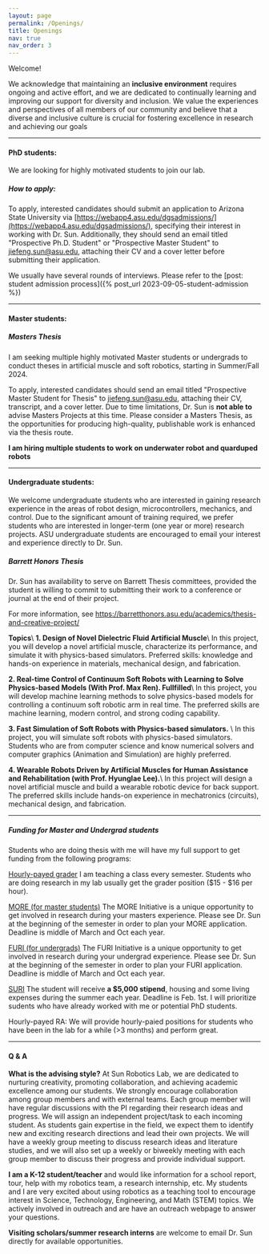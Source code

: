 ```yaml
---
layout: page
permalink: /Openings/
title: Openings
nav: true
nav_order: 3
---
```

Welcome!

We acknowledge that maintaining an __inclusive environment__ requires ongoing and active effort, and we are dedicated to continually learning and improving our support for diversity and inclusion. We value the experiences and perspectives of all members of our community and believe that a diverse and inclusive culture is crucial for fostering excellence in research and achieving our goals

---


#### PhD students:

We are looking for highly motivated students to join our lab. 

##### How to apply:
To apply, interested candidates should submit an application to Arizona State University via [https://webapp4.asu.edu/dgsadmissions/](https://webapp4.asu.edu/dgsadmissions/), specifying their interest in working with Dr. Sun. Additionally, they should send an email titled "Prospective Ph.D. Student" or "Prospective Master Student" to jiefeng.sun@asu.edu, attaching their CV and a cover letter before submitting their application.

We usually have several rounds of interviews. Please refer to the [post: student admission process]({% post_url 2023-09-05-student-admission %})


---

#### Master students:


##### Masters Thesis

I am seeking multiple highly motivated Master students or undergrads to conduct theses in artificial muscle and soft robotics, starting in Summer/Fall 2024. 

To apply, interested candidates should send an email titled "Prospective Master Student for Thesis" to jiefeng.sun@asu.edu, attaching their CV, transcript, and a cover letter. Due to time limitations, Dr. Sun is **not able to** advise Masters Projects at this time. Please consider a Masters Thesis, as the opportunities for producing high-quality, publishable work is enhanced via the thesis route.


__I am hiring multiple students to work on underwater robot and quarduped robots__


---
#### Undergraduate students:

We welcome undergraduate students who are interested in gaining research experience in the areas of robot design, microcontrollers, mechanics, and control. Due to the significant amount of training required, we prefer students who are interested in longer-term (one year or more) research projects.
ASU undergraduate students are encouraged to email your interest and experience directly to Dr. Sun.


##### ___Barrett Honors Thesis___
Dr. Sun has availability to serve on Barrett Thesis committees, provided the student is willing to commit to submitting their work to a conference or journal at the end of their project.

For more information, see https://barretthonors.asu.edu/academics/thesis-and-creative-project/


__Topics__\\
__1. Design of Novel Dielectric Fluid Artificial Muscle__\\
In this project, you will develop a novel artificial muscle, characterize its performance, and simulate it with physics-based simulators. Preferred skills: knowledge and hands-on experience in materials, mechanical design, and fabrication. 

**2. Real-time Control of Continuum Soft Robots with Learning to Solve Physics-based Models (With Prof. Max Ren). Fullfilled**\\
In this project, you will develop machine learning methods to solve physics-based models for controlling a continuum soft robotic arm in real time. The preferred skills are machine learning, modern control, and strong coding capability. 

__3. Fast Simulation of Soft Robots with Physics-based simulators.__ \\
In this project, you will simulate soft robots with physics-based simulators. Students who are from computer science and know numerical solvers and computer graphics (Animation and Simulation) are highly preferred. 

__4. Wearable Robots Driven by Artificial Muscles for Human Assistance and Rehabilitation (with Prof. Hyunglae Lee).__\\
In this project will design a novel artificial muscle and build a wearable robotic device for back support. The preferred skills include hands-on experience in mechatronics (circuits), mechanical design, and fabrication.



---

##### Funding for Master and Undergrad students

Students who are doing thesis with me will have my full support to get funding from the following programs:

[Hourly-payed grader](https://english.asu.edu/admission/graduate-admission/teaching-assistantships/gradership)
I am teaching a class every semester. Students who are doing research in my lab usually get the grader position ($15 - $16 per hour). 

[MORE (for master students)](https://students.engineering.asu.edu/graduate/research/more/)
The MORE Initiative is a unique opportunity to get involved in research during your masters experience. Please see Dr. Sun at the beginning of the semester in order to plan your MORE application. Deadline is middle of March and Oct each year. 

[FURI (for undergrads)](https://students.engineering.asu.edu/furi/)
The FURI Initiative is a unique opportunity to get involved in research during your undergrad experience. Please see Dr. Sun at the beginning of the semester in order to plan your FURI application. Deadline is middle of March and Oct each year. 

[SURI](https://students.engineering.asu.edu/graduate/research/suri/)
The student will receive **a $5,000 stipend**, housing and some living expenses during the summer each year. Deadline is Feb. 1st. I will  prioritize sudents who have already worked with me or potential PhD students. 

Hourly-payed RA: We will provide hourly-paied positions for students who have been in the lab for a while (>3 months) and perform great. 

---



#### Q & A

__What is the advising style?__
At Sun Robotics Lab, we are dedicated to nurturing creativity, promoting collaboration, and achieving academic excellence among our students. We strongly encourage collaboration among group members and with external teams.
Each group member will have regular discussions with the PI regarding their research ideas and progress. We will assign an independent project/task to each incoming student. As students gain expertise in the field, we expect them to identify new and exciting research directions and lead their own projects.
We will have a weekly group meeting to discuss research ideas and literature studies, and we will also set up a weekly or biweekly meeting with each group member to discuss their progress and provide individual support.



 __I am a K-12 student/teacher__ and would like information for a school report, tour, help with my robotics team, a research internship, etc. My students and I are very excited about using robotics as a teaching tool to encourage interest in Science, Technology, Engineering, and Math (STEM) topics. We actively involved in outreach and are have an outreach webpage to answer your questions.


__Visiting scholars/summer research interns__ are welcome to email Dr. Sun directly for available opportunities.
